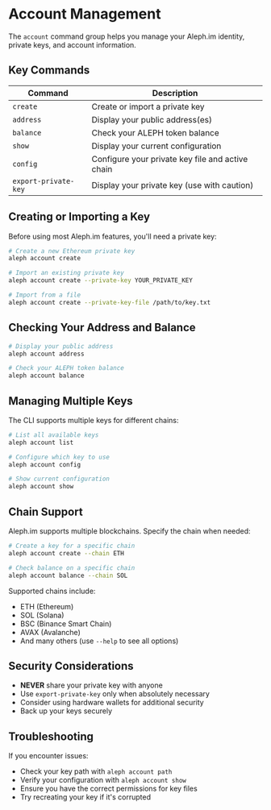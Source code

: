 # Account Management

The `account` command group helps you manage your Aleph.im identity, private keys, and account information.

## Key Commands

| Command | Description |
|---------|-------------|
| `create` | Create or import a private key |
| `address` | Display your public address(es) |
| `balance` | Check your ALEPH token balance |
| `show` | Display your current configuration |
| `config` | Configure your private key file and active chain |
| `export-private-key` | Display your private key (use with caution) |

## Creating or Importing a Key

Before using most Aleph.im features, you'll need a private key:

```bash
# Create a new Ethereum private key
aleph account create

# Import an existing private key
aleph account create --private-key YOUR_PRIVATE_KEY

# Import from a file
aleph account create --private-key-file /path/to/key.txt
```

## Checking Your Address and Balance

```bash
# Display your public address
aleph account address

# Check your ALEPH token balance
aleph account balance
```

## Managing Multiple Keys

The CLI supports multiple keys for different chains:

```bash
# List all available keys
aleph account list

# Configure which key to use
aleph account config

# Show current configuration
aleph account show
```

## Chain Support

Aleph.im supports multiple blockchains. Specify the chain when needed:

```bash
# Create a key for a specific chain
aleph account create --chain ETH

# Check balance on a specific chain
aleph account balance --chain SOL
```

Supported chains include:
- ETH (Ethereum)
- SOL (Solana)
- BSC (Binance Smart Chain)
- AVAX (Avalanche)
- And many others (use `--help` to see all options)

## Security Considerations

- **NEVER** share your private key with anyone
- Use `export-private-key` only when absolutely necessary
- Consider using hardware wallets for additional security
- Back up your keys securely

## Troubleshooting

If you encounter issues:

- Check your key path with `aleph account path`
- Verify your configuration with `aleph account show`
- Ensure you have the correct permissions for key files
- Try recreating your key if it's corrupted
